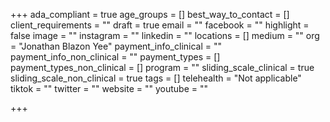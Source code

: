 +++
ada_compliant = true
age_groups = []
best_way_to_contact = []
client_requirements = ""
draft = true
email = ""
facebook = ""
highlight = false
image = ""
instagram = ""
linkedin = ""
locations = []
medium = ""
org = "Jonathan Blazon Yee"
payment_info_clinical = ""
payment_info_non_clinical = ""
payment_types = []
payment_types_non_clinical = []
program = ""
sliding_scale_clinical = true
sliding_scale_non_clinical = true
tags = []
telehealth = "Not applicable"
tiktok = ""
twitter = ""
website = ""
youtube = ""

+++
